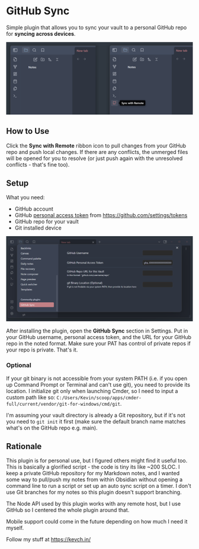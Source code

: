 # GitHub Sync

Simple plugin that allows you to sync your vault to a personal GitHub repo for **syncing across devices**.

![](screenshots/ribbon-button.png)

## How to Use
Click the **Sync with Remote** ribbon icon to pull changes from your GitHub repo and push local changes. 
If there are any conflicts, the unmerged files will be opened for you to resolve (or just push again with the unresolved conflicts - that's fine too).

## Setup
What you need:
- GitHub account
- GitHub [personal access token](https://docs.github.com/en/authentication/keeping-your-account-and-data-secure/managing-your-personal-access-tokens) from https://github.com/settings/tokens
- GitHub repo for your vault
- Git installed device

![](screenshots/settings.png)

After installing the plugin, open the **GitHub Sync** section in Settings. Put in your GitHub username, personal access token, and the URL for your GitHub repo in the noted format. Make sure your PAT has control of private repos if your repo is private. That's it.

### Optional

If your git binary is not accessible from your system PATH (i.e. if you open up Command Prompt or Terminal and can't use git), you need to provide its location. I initialize git only when launching Cmder, so I need to input a custom path like so: `C:/Users/Kevin/scoop/apps/cmder-full/current/vendor/git-for-windows/cmd/git`.

I'm assuming your vault directory is already a Git repository, but if it's not you need to `git init` it first (make sure the default branch name matches what's on the GitHub repo e.g. main).
## Rationale

This plugin is for personal use, but I figured others might find it useful too. This is basically a glorified script - the code is tiny its like ~200 SLOC.
I keep a private GitHub repository for my Markdown notes, and I wanted some way to pull/push my notes from within Obsidian without opening a command line to run a script or set up an auto sync script on a timer. I don't use Git branches for my notes so this plugin doesn't support branching. 

The Node API used by this plugin works with any remote host, but I use GitHub so I centered the whole plugin around that.

Mobile support could come in the future depending on how much I need it myself.

Follow my stuff at https://kevch.in/
